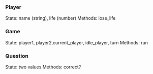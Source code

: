 ### Player
State: name (string), life (number)
Methods: lose_life
### Game
State: player1, player2,current_player, idle_player, turn
Methods: run
### Question
State: two values
Methods: correct?
